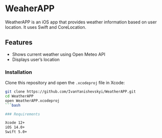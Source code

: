 # WeaherAPP

WeatherAPP is an iOS app that provides weather information based on user location. It uses Swift and CoreLocation.

## Features
- Shows current weather using Open Meteo API
- Displays user’s location

### Installation 
Clone this repository and open the `.xcodeproj` file in Xcode:

```bash
git clone https://github.com/IvanYanishevskyi/WeatherAPP.git
cd WeatherAPP
open WeatherAPP.xcodeproj
```bash

### Requirements

Xcode 12+
iOS 14.0+
Swift 5.0+
